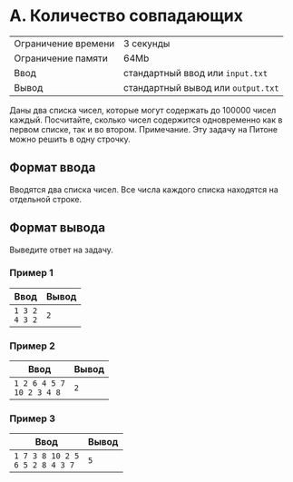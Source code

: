 # A. Количество совпадающих

|                     |                                    |
| ------------------- | ---------------------------------- |
| Ограничение времени | 3 секунды                          |
| Ограничение памяти  | 64Mb                               |
| Ввод                | стандартный ввод или `input.txt`   |
| Вывод               | стандартный вывод или `output.txt` |

Даны два списка чисел, которые могут содержать до 100000 чисел каждый. Посчитайте, сколько чисел содержится одновременно как в первом списке, так и во втором. Примечание. Эту задачу на Питоне можно решить в одну строчку.

## Формат ввода

Вводятся два списка чисел. Все числа каждого списка находятся на отдельной строке.

## Формат вывода

Выведите ответ на задачу.

### Пример 1

| Ввод                 | Вывод |
| -------------------- | ----- |
| `1 3 2` <br> `4 3 2` | `2`   |

### Пример 2

| Ввод                            | Вывод |
| ------------------------------- | ----- |
| `1 2 6 4 5 7` <br> `10 2 3 4 8` | `2`   |

### Пример 3

| Ввод                                  | Вывод |
| ------------------------------------- | ----- |
| `1 7 3 8 10 2 5` <br> `6 5 2 8 4 3 7` | `5`   |
